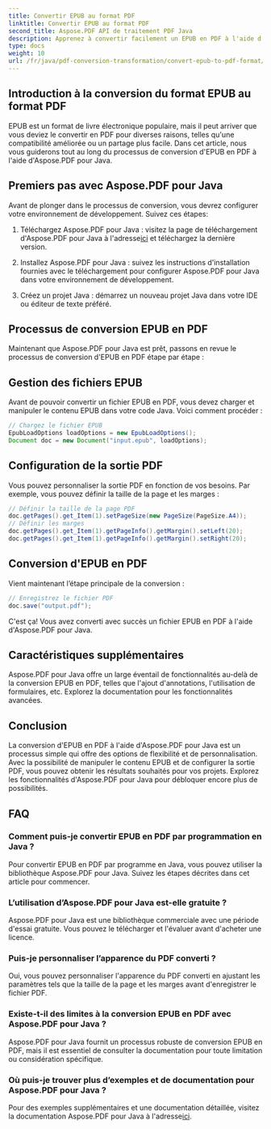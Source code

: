 ```yaml
---
title: Convertir EPUB au format PDF
linktitle: Convertir EPUB au format PDF
second_title: Aspose.PDF API de traitement PDF Java
description: Apprenez à convertir facilement un EPUB en PDF à l'aide d'Aspose.PDF pour Java. Notre guide étape par étape simplifie la conversion EPUB en PDF.
type: docs
weight: 10
url: /fr/java/pdf-conversion-transformation/convert-epub-to-pdf-format/
---
```


## Introduction à la conversion du format EPUB au format PDF

EPUB est un format de livre électronique populaire, mais il peut arriver que vous deviez le convertir en PDF pour diverses raisons, telles qu'une compatibilité améliorée ou un partage plus facile. Dans cet article, nous vous guiderons tout au long du processus de conversion d'EPUB en PDF à l'aide d'Aspose.PDF pour Java.

## Premiers pas avec Aspose.PDF pour Java

Avant de plonger dans le processus de conversion, vous devrez configurer votre environnement de développement. Suivez ces étapes:

1. Téléchargez Aspose.PDF pour Java : visitez la page de téléchargement d'Aspose.PDF pour Java à l'adresse[ici](https://releases.aspose.com/pdf/java/) et téléchargez la dernière version.

2. Installez Aspose.PDF pour Java : suivez les instructions d'installation fournies avec le téléchargement pour configurer Aspose.PDF pour Java dans votre environnement de développement.

3. Créez un projet Java : démarrez un nouveau projet Java dans votre IDE ou éditeur de texte préféré.

## Processus de conversion EPUB en PDF

Maintenant que Aspose.PDF pour Java est prêt, passons en revue le processus de conversion d'EPUB en PDF étape par étape :

## Gestion des fichiers EPUB

Avant de pouvoir convertir un fichier EPUB en PDF, vous devez charger et manipuler le contenu EPUB dans votre code Java. Voici comment procéder :

```java
// Chargez le fichier EPUB
EpubLoadOptions loadOptions = new EpubLoadOptions();
Document doc = new Document("input.epub", loadOptions);
```

## Configuration de la sortie PDF

Vous pouvez personnaliser la sortie PDF en fonction de vos besoins. Par exemple, vous pouvez définir la taille de la page et les marges :

```java
// Définir la taille de la page PDF
doc.getPages().get_Item(1).setPageSize(new PageSize(PageSize.A4));
// Définir les marges
doc.getPages().get_Item(1).getPageInfo().getMargin().setLeft(20);
doc.getPages().get_Item(1).getPageInfo().getMargin().setRight(20);
```

## Conversion d'EPUB en PDF

Vient maintenant l’étape principale de la conversion :

```java
// Enregistrez le fichier PDF
doc.save("output.pdf");
```

C'est ça! Vous avez converti avec succès un fichier EPUB en PDF à l'aide d'Aspose.PDF pour Java.

## Caractéristiques supplémentaires

Aspose.PDF pour Java offre un large éventail de fonctionnalités au-delà de la conversion EPUB en PDF, telles que l'ajout d'annotations, l'utilisation de formulaires, etc. Explorez la documentation pour les fonctionnalités avancées.

## Conclusion

La conversion d'EPUB en PDF à l'aide d'Aspose.PDF pour Java est un processus simple qui offre des options de flexibilité et de personnalisation. Avec la possibilité de manipuler le contenu EPUB et de configurer la sortie PDF, vous pouvez obtenir les résultats souhaités pour vos projets. Explorez les fonctionnalités d'Aspose.PDF pour Java pour débloquer encore plus de possibilités.

## FAQ

### Comment puis-je convertir EPUB en PDF par programmation en Java ?

Pour convertir EPUB en PDF par programme en Java, vous pouvez utiliser la bibliothèque Aspose.PDF pour Java. Suivez les étapes décrites dans cet article pour commencer.

### L’utilisation d’Aspose.PDF pour Java est-elle gratuite ?

Aspose.PDF pour Java est une bibliothèque commerciale avec une période d'essai gratuite. Vous pouvez le télécharger et l'évaluer avant d'acheter une licence.

### Puis-je personnaliser l’apparence du PDF converti ?

Oui, vous pouvez personnaliser l'apparence du PDF converti en ajustant les paramètres tels que la taille de la page et les marges avant d'enregistrer le fichier PDF.

### Existe-t-il des limites à la conversion EPUB en PDF avec Aspose.PDF pour Java ?

Aspose.PDF pour Java fournit un processus robuste de conversion EPUB en PDF, mais il est essentiel de consulter la documentation pour toute limitation ou considération spécifique.

### Où puis-je trouver plus d’exemples et de documentation pour Aspose.PDF pour Java ?

 Pour des exemples supplémentaires et une documentation détaillée, visitez la documentation Aspose.PDF pour Java à l'adresse[ici](https://reference.aspose.com/pdf/java/).